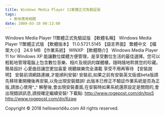 ```yaml
---
title: Windows Media Player 11繁體正式免驗証版
tags:
  - 軟体應用相關
date: 2009-03-10 00:13:00
---
```


Windows Media Player 11繁體正式免驗証版
【軟體名稱】 Windows Media Player 11繁體正式版
【軟體版本】 11.0.5721.5145
【語言界面】 繁體中文
【檔案大小】 24.9 MB
【作業系統】 WINXP
【軟體簡介】
Windows Media Player 11 for Windows XP 能讓數位媒體方便管理，是享受數位生活的最佳選擇。您可以輕鬆地管理電腦上包含數位音樂、相片及視訊的媒體櫃，隨時隨地聆賞您的珍藏。
簡易設計
心愛曲目讓您更加喜愛
視聽娛樂完全滿載
享受不用再等待
【安裝說明】
安裝前須網路連線,才能順利安裝!
安裝前,如果之前有安裝英文版或beta版請先移除重開機後再安裝,以免出現安裝錯誤!
此版本已修正不驗証作業系統是否為正版,請放心使用^_^
解壓後,會出現安裝畫面,在安裝時如果系統還原設定是關閉的,會出現錯誤訊息,請按確定繼續安裝!
下載點:
http://www.rogepost.com/dn/tps5
http://www.rogepost.com/dn/6zaw<div class="blogger-post-footer">Copyright © 2018 helloworld4u.com All rights reserved.</div>